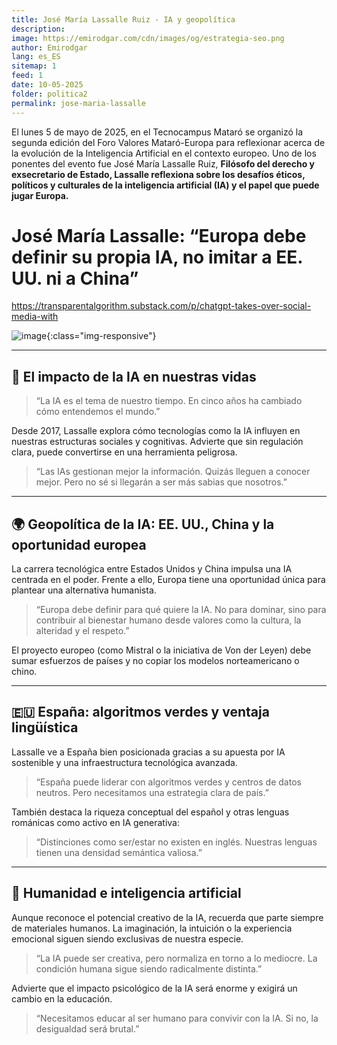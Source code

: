 ```yaml
---
title: José María Lassalle Ruiz - IA y geopolítica
description: 
image: https://emirodgar.com/cdn/images/og/estrategia-seo.png
author: Emirodgar
lang: es_ES
sitemap: 1
feed: 1
date: 10-05-2025
folder: politica2
permalink: jose-maria-lassalle
---
```


El lunes 5 de mayo de 2025, en el Tecnocampus Mataró se organizó la segunda edición del Foro Valores Mataró-Europa para reflexionar acerca de la evolución de la Inteligencia Artificial en el contexto europeo.
Uno de los ponentes del evento fue José María Lassalle Ruiz, **Filósofo del derecho y exsecretario de Estado, Lassalle reflexiona sobre los desafíos éticos, políticos y culturales de la inteligencia artificial (IA) y el papel que puede jugar Europa.**

# José María Lassalle: “Europa debe definir su propia IA, no imitar a EE. UU. ni a China”

https://transparentalgorithm.substack.com/p/chatgpt-takes-over-social-media-with


![image](https://github.com/user-attachments/assets/9ae489d7-94c8-4b55-a1b2-201992c50e02){:class="img-responsive"}


---

## 🧠 El impacto de la IA en nuestras vidas

> “La IA es el tema de nuestro tiempo. En cinco años ha cambiado cómo entendemos el mundo.”

Desde 2017, Lassalle explora cómo tecnologías como la IA influyen en nuestras estructuras sociales y cognitivas. Advierte que sin regulación clara, puede convertirse en una herramienta peligrosa.

> “Las IAs gestionan mejor la información. Quizás lleguen a conocer mejor. Pero no sé si llegarán a ser más sabias que nosotros.”

---

## 🌍 Geopolítica de la IA: EE. UU., China y la oportunidad europea

La carrera tecnológica entre Estados Unidos y China impulsa una IA centrada en el poder. Frente a ello, Europa tiene una oportunidad única para plantear una alternativa humanista.

> “Europa debe definir para qué quiere la IA. No para dominar, sino para contribuir al bienestar humano desde valores como la cultura, la alteridad y el respeto.”

El proyecto europeo (como Mistral o la iniciativa de Von der Leyen) debe sumar esfuerzos de países y no copiar los modelos norteamericano o chino.

---

## 🇪🇺 España: algoritmos verdes y ventaja lingüística

Lassalle ve a España bien posicionada gracias a su apuesta por IA sostenible y una infraestructura tecnológica avanzada.

> “España puede liderar con algoritmos verdes y centros de datos neutros. Pero necesitamos una estrategia clara de país.”

También destaca la riqueza conceptual del español y otras lenguas románicas como activo en IA generativa:

> “Distinciones como ser/estar no existen en inglés. Nuestras lenguas tienen una densidad semántica valiosa.”

---

## 🤝 Humanidad e inteligencia artificial

Aunque reconoce el potencial creativo de la IA, recuerda que parte siempre de materiales humanos. La imaginación, la intuición o la experiencia emocional siguen siendo exclusivas de nuestra especie.

> “La IA puede ser creativa, pero normaliza en torno a lo mediocre. La condición humana sigue siendo radicalmente distinta.”

Advierte que el impacto psicológico de la IA será enorme y exigirá un cambio en la educación.

> “Necesitamos educar al ser humano para convivir con la IA. Si no, la desigualdad será brutal.”
